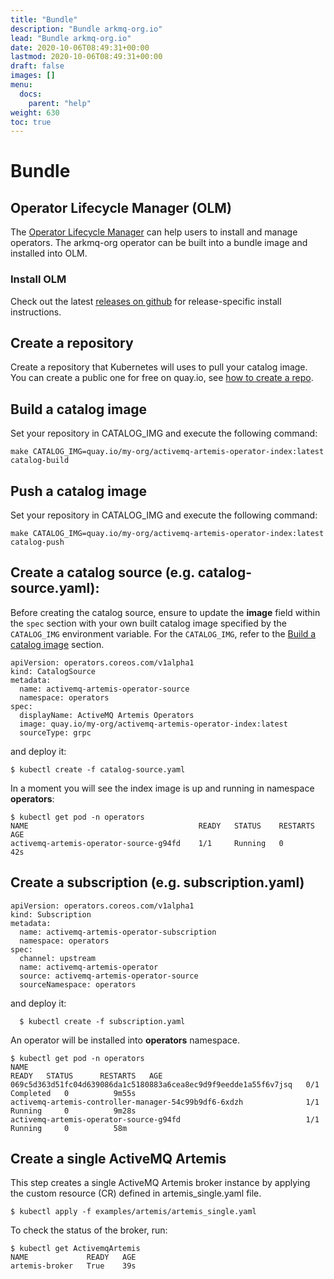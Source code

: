 ```yaml
---
title: "Bundle"
description: "Bundle arkmq-org.io"
lead: "Bundle arkmq-org.io"
date: 2020-10-06T08:49:31+00:00
lastmod: 2020-10-06T08:49:31+00:00
draft: false
images: []
menu:
  docs:
    parent: "help"
weight: 630
toc: true
---
```


# Bundle

## Operator Lifecycle Manager (OLM)
The [Operator Lifecycle Manager](https://olm.operatorframework.io/) can help users to install and manage operators. The arkmq-org operator can be built into a bundle image and installed into OLM.

### Install OLM
Check out the latest [releases on github](https://github.com/operator-framework/operator-lifecycle-manager/releases) for release-specific install instructions.

## Create a repository
Create a repository that Kubernetes will uses to pull your catalog image. You can create a public one for free on quay.io, see [how to create a repo](https://docs.quay.io/guides/create-repo.html).

## Build a catalog image
Set your repository in CATALOG_IMG and execute the following command:
```
make CATALOG_IMG=quay.io/my-org/activemq-artemis-operator-index:latest catalog-build
```

## Push a catalog image
Set your repository in CATALOG_IMG and execute the following command:
```
make CATALOG_IMG=quay.io/my-org/activemq-artemis-operator-index:latest catalog-push
```

## Create a catalog source (e.g. catalog-source.yaml):
Before creating the catalog source, ensure to update the **image** field within the `spec` section with your own built catalog image specified by the `CATALOG_IMG` environment variable.
For the `CATALOG_IMG`, refer to the [Build a catalog image](#build-a-catalog-image) section.

```
apiVersion: operators.coreos.com/v1alpha1
kind: CatalogSource
metadata:
  name: activemq-artemis-operator-source
  namespace: operators
spec:
  displayName: ActiveMQ Artemis Operators
  image: quay.io/my-org/activemq-artemis-operator-index:latest
  sourceType: grpc
```

and deploy it:

```$xslt
$ kubectl create -f catalog-source.yaml
```
In a moment you will see the index image is up and running in namespace **operators**:

```$xslt
$ kubectl get pod -n operators
NAME                                      READY   STATUS    RESTARTS   AGE
activemq-artemis-operator-source-g94fd    1/1     Running   0          42s
```

## Create a subscription (e.g. subscription.yaml)

```
apiVersion: operators.coreos.com/v1alpha1
kind: Subscription
metadata:
  name: activemq-artemis-operator-subscription
  namespace: operators
spec:
  channel: upstream
  name: activemq-artemis-operator
  source: activemq-artemis-operator-source
  sourceNamespace: operators
```

and deploy it:
```$xslt
  $ kubectl create -f subscription.yaml
```
An operator will be installed into **operators** namespace.

```$xslt
$ kubectl get pod -n operators
NAME                                                              READY   STATUS      RESTARTS   AGE
069c5d363d51fc04d639086da1c5180883a6cea8ec9d9f9eedde1a55f6v7jsq   0/1     Completed   0          9m55s
activemq-artemis-controller-manager-54c99b9df6-6xdzh              1/1     Running     0          9m28s
activemq-artemis-operator-source-g94fd                            1/1     Running     0          58m
```

## Create a single ActiveMQ Artemis

This step creates a single ActiveMQ Artemis broker instance by applying the custom resource (CR) defined in artemis_single.yaml file.

```$xslt
$ kubectl apply -f examples/artemis/artemis_single.yaml
```

To check the status of the broker, run:

```$xslt 
$ kubectl get ActivemqArtemis 
NAME             READY   AGE
artemis-broker   True    39s
```